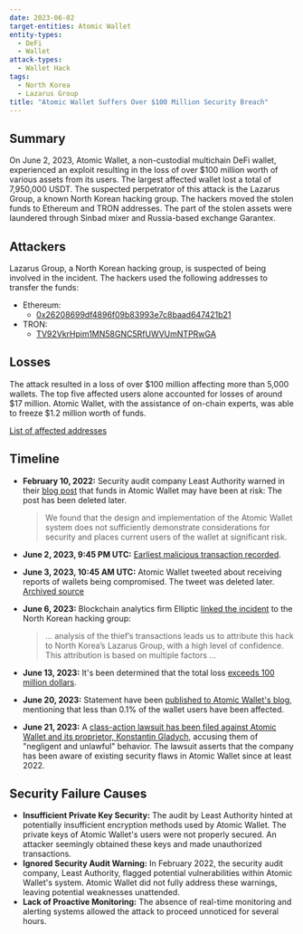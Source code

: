 ```yaml
---
date: 2023-06-02
target-entities: Atomic Wallet
entity-types:
  - DeFi
  - Wallet
attack-types:
  - Wallet Hack
tags:
  - North Korea
  - Lazarus Group
title: "Atomic Wallet Suffers Over $100 Million Security Breach"
---
```


## Summary

On June 2, 2023, Atomic Wallet, a non-custodial multichain DeFi wallet, experienced an exploit resulting in the loss of over $100 million worth of various assets from its users. The largest affected wallet lost a total of 7,950,000 USDT. The suspected perpetrator of this attack is the Lazarus Group, a known North Korean hacking group. The hackers moved the stolen funds to Ethereum and TRON addresses. The part of the stolen assets were laundered through Sinbad mixer and Russia-based exchange Garantex.

## Attackers

Lazarus Group, a North Korean hacking group, is suspected of being involved in the incident. The hackers used the following addresses to transfer the funds:

- Ethereum:
  - [0x26208699df4896f09b83993e7c8baad647421b21](https://etherscan.io/address/0x26208699df4896f09b83993e7c8baad647421b21)
- TRON:
  - [TV92VkrHpim1MN58GNC5RfUWVUmNTPRwGA](https://tronscan.org/#/address/TV92VkrHpim1MN58GNC5RfUWVUmNTPRwGA)

## Losses

The attack resulted in a loss of over $100 million affecting more than 5,000 wallets. The top five affected users alone accounted for losses of around $17 million. Atomic Wallet, with the assistance of on-chain experts, was able to freeze $1.2 million worth of funds.

[List of affected addresses](https://www.chainabuse.com/report/b181be45-51a7-446b-83ae-8408c9103bb5)

## Timeline

- **February 10, 2022:** Security audit company Least Authority warned in their [blog post](http://web.archive.org/web/20220623142131/https://leastauthority.com/blog/disclosure-of-security-vulnerabilities-in-atomic-wallet/) that funds in Atomic Wallet may have been at risk: The post has been deleted later.

  > We found that the design and implementation of the Atomic Wallet system does not sufficiently demonstrate considerations for security and places current users of the wallet at significant risk.

- **June 2, 2023, 9:45 PM UTC:** [Earliest malicious transaction recorded](https://twitter.com/tayvano_/status/1665069321255788544).
- **June 3, 2023, 10:45 AM UTC:** Atomic Wallet tweeted about receiving reports of wallets being compromised. The tweet was deleted later. [Archived source](https://archive.is/tmY9O)
- **June 6, 2023:** Blockchain analytics firm Elliptic [linked the incident](https://hub.elliptic.co/analysis/north-korea-s-lazarus-group-likely-responsible-for-35-million-atomic-crypto-theft/) to the North Korean hacking group:
  > ... analysis of the thief’s transactions leads us to attribute this hack to North Korea’s Lazarus Group, with a high level of confidence. This attribution is based on multiple factors ...
- **June 13, 2023:** It's been determined that the total loss [exceeds 100 million dollars](https://hub.elliptic.co/analysis/north-korea-linked-atomic-wallet-heist-tops-100-million/).
- **June 20, 2023:** Statement have been [published to Atomic Wallet's blog](https://atomicwallet.io/blog/june-3rd-event-statement), mentioning that less than 0.1% of the wallet users have been affected.
- **June 21, 2023:** A [class-action lawsuit has been filed against Atomic Wallet and its proprietor, Konstantin Gladych](https://www.courtlistener.com/docket/67520833/1/meany-v-atomic-wallet/), accusing them of "negligent and unlawful" behavior. The lawsuit asserts that the company has been aware of existing security flaws in Atomic Wallet since at least 2022.

## Security Failure Causes

- **Insufficient Private Key Security:** The audit by Least Authority hinted at potentially insufficient encryption methods used by Atomic Wallet. The private keys of Atomic Wallet's users were not properly secured. An attacker seemingly obtained these keys and made unauthorized transactions.
- **Ignored Security Audit Warning:** In February 2022, the security audit company, Least Authority, flagged potential vulnerabilities within Atomic Wallet's system. Atomic Wallet did not fully address these warnings, leaving potential weaknesses unattended.
- **Lack of Proactive Monitoring:** The absence of real-time monitoring and alerting systems allowed the attack to proceed unnoticed for several hours.
